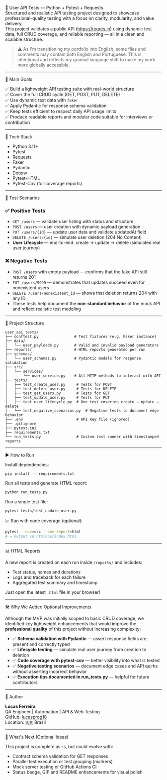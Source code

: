 🧪 User API Tests — Python + Pytest + Requests  
Structured and realistic API testing project designed to showcase professional-quality testing with a focus on clarity, modularity, and value delivery.  
This project validates a public API (https://reqres.in) using dynamic test data, full CRUD coverage, and reliable reporting — all in a clean and scalable structure.

> ⚠️ As I'm transitioning my portfolio into English, some files and comments may contain both English and Portuguese. This is intentional and reflects my gradual language shift to make my work more globally accessible.

---

🎯 Main Goals

✅ Build a lightweight API testing suite with real-world structure  
✅ Cover the full CRUD cycle (GET, POST, PUT, DELETE)  
✅ Use dynamic test data with `faker`  
✅ Apply Pydantic for response schema validation  
✅ Keep tests efficient to respect daily API usage limits  
✅ Produce readable reports and modular code suitable for interviews or contribution

---

🚀 Tech Stack

- Python 3.11+
- Pytest
- Requests
- Faker
- Pydantic
- Dotenv
- Pytest-HTML
- Pytest-Cov (for coverage reports)

---

🧪 Test Scenarios

### ✅ Positive Tests

- `GET /users` — validate user listing with status and structure
- `POST /users` — user creation with dynamic payload generation
- `PUT /users/{id}` — update user data and validate updatedAt field
- `DELETE /users/{id}` — simulate user deletion (204 No Content)
- **User Lifecycle** — end-to-end: create → update → delete (simulated real user journey)

### ❌ Negative Tests

- `POST /users` with empty payload — confirms that the fake API still returns 201  
- `PUT /users/9999` — demonstrates that updates succeed even for nonexistent users  
- `DELETE /users/nonexistent_id` — shows that deletion returns 204 with any ID  
- These tests help document the **non-standard behavior** of the mock API and reflect realistic test modeling

---

📂 Project Structure

```
user_api_tests/
├── conftest.py                # Test fixtures (e.g. Faker instance)
├── data/
│   └── user_payloads.py       # Valid and invalid payload generators
├── reports/                   # HTML reports generated per run
├── schemas/
│   └── user_schemas.py        # Pydantic models for response validation
├── src/
│   └── services/
│       └── user_service.py    # All HTTP methods to interact with API
├── tests/
│   ├── test_create_user.py     # Tests for POST
│   ├── test_delete_user.py     # Tests for DELETE
│   ├── test_get_users.py       # Tests for GET
│   ├── test_update_user.py     # Tests for PUT
│   ├── test_user_lifecycle.py  # One test covering create → update → delete
│   └── test_negative_scenarios.py  # Negative tests to document edge behavior
├── .env                        # API Key file (ignored)
├── .gitignore
├── pytest.ini
├── requirements.txt
└── run_tests.py                # Custom test runner with timestamped reports
```

---

▶️ How to Run

Install dependencies:

```bash
pip install -r requirements.txt
```

Run all tests and generate HTML report:

```bash
python run_tests.py
```

Run a single test file:

```bash
pytest tests/test_update_user.py
```

📈 Run with code coverage (optional):

```bash
pytest --cov=src --cov-report=html
# → Output in htmlcov/index.html
```

---

📊 HTML Reports

A new report is created on each run inside `/reports/` and includes:

- Test status, names and durations
- Logs and traceback for each failure
- Aggregated test summary and timestamp

Just open the latest `.html` file in your browser!

---

🛠 Why We Added Optional Improvements

Although the MVP was initially scoped to basic CRUD coverage, we identified key lightweight enhancements that would improve the **professional quality** of this project without increasing complexity:

- ✅ **Schema validation with Pydantic** — assert response fields are present and correctly typed  
- ✅ **Lifecycle testing** — simulate real user journey from creation to deletion  
- ✅ **Code coverage with pytest-cov** — better visibility into what is tested  
- ✅ **Negative testing scenarios** — document edge cases and API quirks without asserting incorrect behavior  
- ✅ **Execution tips documented in run_tests.py** — helpful for future contributors

---

📮 Author

**Lucas Ferreira**  
QA Engineer | Automation | API & Web Testing  
GitHub: [lucasprog18](https://github.com/lucasprog18)  
Location: 🇧🇷 Brazil

---

🔭 What's Next (Optional Ideas)

This project is complete as-is, but could evolve with:

- Contract schema validation for GET responses  
- Parallel test execution or test grouping (markers)  
- Mock server testing or GitHub Actions CI  
- Status badge, GIF and README enhancements for visual polish  

